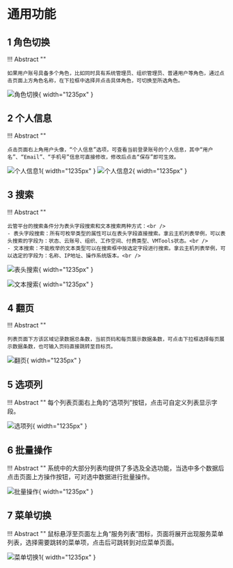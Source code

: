 # 通用功能
## 1 角色切换

!!! Abstract ""

    如果用户账号具备多个角色，比如同时具有系统管理员、组织管理员、普通用户等角色，通过点击页面上方角色名称，在下拉框中选择并点击具体角色，可切换至所选角色。
     
![角色切换](../img/user_manual/角色切换.png){ width="1235px" }

## 2 个人信息

!!! Abstract ""

    点击页面右上角用户头像，“个人信息”选项，可查看当前登录账号的个人信息，其中“用户名”、“Email”、“手机号”信息可直接修改，修改后点击“保存”即可生效。

![个人信息1](../img/user_manual/个人信息1.png){ width="1235px" }
![个人信息2](../img/user_manual/个人信息2.png){ width="1235px" }

## 3 搜索

!!! Abstract ""

    云管平台的搜索条件分为表头字段搜索和文本搜索两种方式：<br />
    - 表头字段搜索：所有可枚举类型的属性可以在表头字段直接搜索。拿云主机列表举例，可以表头搜索的字段为：状态、云账号、组织、工作空间、付费类型、VMTools状态。<br />
    - 文本搜索：不能枚举的文本类型可以在搜索框中按选定字段进行搜索。拿云主机列表举例，可以选定的字段为：名称、IP地址、操作系统版本。<br />

![表头搜索](../img/user_manual/表头搜索.png){ width="1235px" }

![文本搜索](../img/user_manual/文本搜索.png){ width="1235px" }

## 4 翻页

!!! Abstract ""

    列表页面下方该区域记录数据总条数，当前页码和每页展示数据条数，可点击下拉框选择每页展示数据条数，也可输入页码直接跳转至目标页。

![翻页](../img/user_manual/翻页.png){ width="1235px" }

## 5 选项列

!!! Abstract ""
    每个列表页面右上角的“选项列”按钮，点击可自定义列表显示字段。

![选项列](../img/user_manual/选项列.png){ width="1235px" }

## 6 批量操作

!!! Abstract ""
    系统中的大部分列表均提供了多选及全选功能，当选中多个数据后点击页面上方操作按钮，可对选中数据进行批量操作。

![批量操作](../img/user_manual/批量操作.png){ width="1235px" }

## 7 菜单切换

!!! Abstract ""
    鼠标悬浮至页面左上角“服务列表”图标，页面将展开出现服务菜单列表，选择需要跳转的菜单项，点击后可跳转到对应菜单页面。

![菜单切换1](../img/user_manual/菜单切换1.png){ width="1235px" }